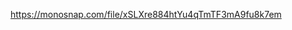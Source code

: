 <!-- # Получаем и выводим весь список контактов в виде таблицы (console.table)
node index.js --action list -->

https://monosnap.com/file/xSLXre884htYu4qTmTF3mA9fu8k7em
